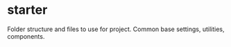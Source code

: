 starter
=======

Folder structure and files to use for project. Common base settings, utilities, components.
